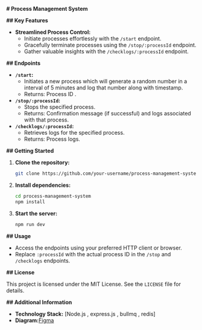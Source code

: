  **# Process Management System**


**## Key Features**

- **Streamlined Process Control:**
    - Initiate processes effortlessly with the `/start` endpoint.
    - Gracefully terminate processes using the `/stop/:processId` endpoint.
    - Gather valuable insights with the `/checklogs/:processId` endpoint.

**## Endpoints**

- **`/start`:**
    - Initiates a new process which will generate a random number in a interval of 5 minutes and log that number along with timestamp.
    - Returns: Process ID .
- **`/stop/:processId`:**
    - Stops the specified process.
    - Returns: Confirmation message (if successful) and logs associated with that process.
- **`/checklogs/:processId`:**
    - Retrieves logs for the specified process.
    - Returns: Process logs.

**## Getting Started**

1. **Clone the repository:**
    ```bash
    git clone https://github.com/your-username/process-management-system.git
    ```
2. **Install dependencies:**
    ```bash
    cd process-management-system
    npm install
    ```
3. **Start the server:**
    ```bash
    npm run dev
    ```

**## Usage**

- Access the endpoints using your preferred HTTP client or browser.
- Replace `:processId` with the actual process ID in the `/stop` and `/checklogs` endpoints.

**## License**

This project is licensed under the MIT License. See the `LICENSE` file for details.


**## Additional Information**

- **Technology Stack:** [Node.js , express.js , bullmq , redis]
- **Diagram:**[Figma](https://www.figma.com/file/sQuTbhvRQWbPNiRksFTOzK/Untitled?type=whiteboard&node-id=0%3A1&t=7i1u0DKl4WjMubfx-1)
